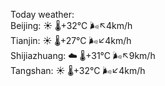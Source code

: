 Today weather:  
Beijing: ☀️   🌡️+32°C 🌬️↖4km/h  
Tianjin: ☀️   🌡️+27°C 🌬️↙4km/h  
Shijiazhuang: ☁️   🌡️+31°C 🌬️↖9km/h  
Tangshan: ☀️   🌡️+32°C 🌬️↙4km/h  
